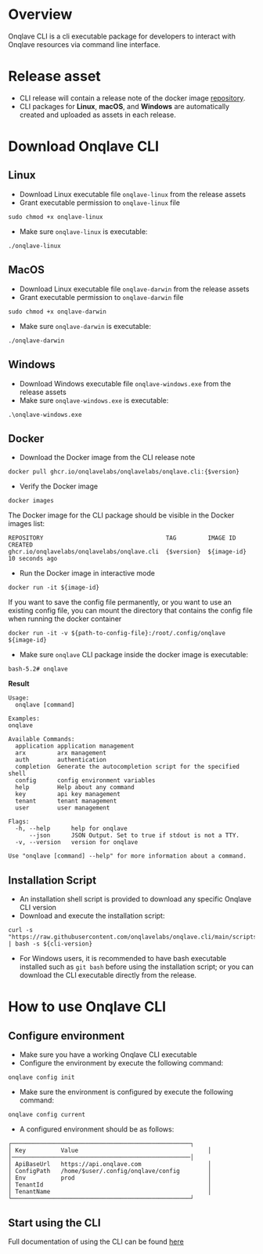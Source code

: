 # Overview

Onqlave CLI is a cli executable package for developers to interact with Onqlave resources via command line interface.

# Release asset

- CLI release will contain a release note of the docker
  image [repository](https://github.com/onqlavelabs/onqlave.cli/pkgs/container/onqlavelabs%2Fonqlave.cli).
- CLI packages for **Linux**, **macOS**, and **Windows** are automatically created and uploaded as assets in each
  release.

# Download Onqlave CLI

## Linux

- Download Linux executable file `onqlave-linux` from the release assets
- Grant executable permission to `onqlave-linux` file

```
sudo chmod +x onqlave-linux
```

- Make sure `onqlave-linux` is executable:

```
./onqlave-linux
```

## MacOS

- Download Linux executable file `onqlave-darwin` from the release assets
- Grant executable permission to `onqlave-darwin` file

```
sudo chmod +x onqlave-darwin
```

- Make sure `onqlave-darwin` is executable:

```
./onqlave-darwin
```

## Windows

- Download Windows executable file `onqlave-windows.exe` from the release assets
- Make sure `onqlave-windows.exe` is executable:

```
.\onqlave-windows.exe
```

## Docker

- Download the Docker image from the CLI release note

```
docker pull ghcr.io/onqlavelabs/onqlavelabs/onqlave.cli:{$version}
```

- Verify the Docker image

```
docker images
```

The Docker image for the CLI package should be visible in the Docker images list:

```
REPOSITORY                                   TAG         IMAGE ID       CREATED         
ghcr.io/onqlavelabs/onqlavelabs/onqlave.cli  {$version}  ${image-id}   10 seconds ago
```

- Run the Docker image in interactive mode

```
docker run -it ${image-id}
```

If you want to save the config file permanently, or you want to use an existing config file, you
can mount the directory that contains the config file when running the docker container

```
docker run -it -v ${path-to-config-file}:/root/.config/onqlave ${image-id}
```

- Make sure `onqlave` CLI package inside the docker image is executable:

```
bash-5.2# onqlave
```

**Result**

```
Usage:
  onqlave [command]

Examples:
onqlave

Available Commands:
  application application management
  arx         arx management
  auth        authentication
  completion  Generate the autocompletion script for the specified shell
  config      config environment variables
  help        Help about any command
  key         api key management
  tenant      tenant management
  user        user management

Flags:
  -h, --help      help for onqlave
      --json      JSON Output. Set to true if stdout is not a TTY.
  -v, --version   version for onqlave

Use "onqlave [command] --help" for more information about a command.
```

## Installation Script

- An installation shell script is provided to download any specific Onqlave CLI version
- Download and execute the installation script:

```shell
curl -s "https://raw.githubusercontent.com/onqlavelabs/onqlave.cli/main/scripts/install.sh" | bash -s ${cli-version}
```

- For Windows users, it is recommended to have bash executable installed such as `git bash` before using the
  installation script; or you can download the CLI executable directly from the release.

# How to use Onqlave CLI

## Configure environment

- Make sure you have a working Onqlave CLI executable
- Configure the environment by execute the following command:

```
onqlave config init
```

- Make sure the environment is configured by execute the following command:

```
onqlave config current
```

- A configured environment should be as follows:

```
┌───────────────────────────────────────────────────┐
│ Key          Value                                     │
│───────────────────────────────────────────────────│
│ ApiBaseUrl   https://api.onqlave.com                   │
│ ConfigPath   /home/$user/.config/onqlave/config        │
│ Env          prod                                      │
│ TenantId                                               │
│ TenantName                                             │
└───────────────────────────────────────────────────┘
```

## Start using the CLI

Full documentation of using the CLI can be found [here](https://docs.onqlave.com/guides/cli-guide/overview-cli/)
